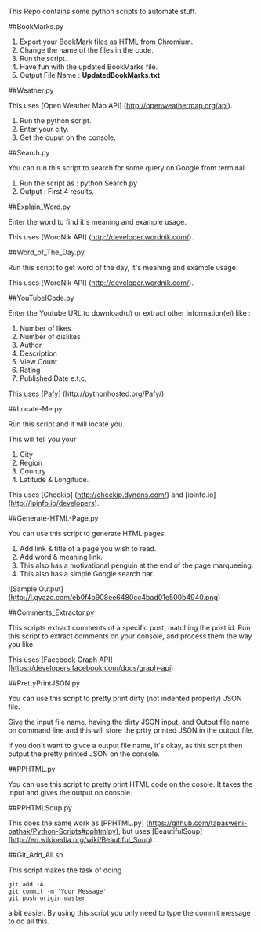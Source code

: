 This Repo contains some python scripts to automate stuff.

##BookMarks.py

1. Export your BookMark files as HTML from Chromium. 
2. Change the name of the files in the code. 
3. Run the script.
4. Have fun with the updated BookMarks file. 
5. Output File Name : **UpdatedBookMarks.txt**

##Weather.py

This uses [Open Weather Map API] (http://openweathermap.org/api).

1. Run the python script.
2. Enter your city.
3. Get the ouput on the console.

##Search.py

You can run this script to search for some query on Google from terminal.

1. Run the script as : python Search.py
2. Output : First 4 results.

##Explain_Word.py

Enter the word to find it's meaning and example usage.

This uses [WordNik API] (http://developer.wordnik.com/).

##Word_of_The_Day.py

Run this script to get word of the day, it's meaning and example usage.

This uses [WordNik API] (http://developer.wordnik.com/).

##YouTubeICode.py

Enter the Youtube URL to download(d) or extract other information(ei) like :

1. Number of likes
2. Number of dislikes
3. Author
4. Description
5. View Count
6. Rating 
7. Published Date e.t.c,

This uses [Pafy] (http://pythonhosted.org/Pafy/).

##Locate-Me.py

Run this script and it will locate you. 

This will tell you your 

1. City
2. Region
3. Country
4. Latitude & Longitude.

This uses [Checkip] (http://checkip.dyndns.com/) and [ipinfo.io] (http://ipinfo.io/developers).

##Generate-HTML-Page.py

You can use this script to generate HTML pages. 

1. Add link & title of a page you wish to read.
2. Add word & meaning link.
3. This also has a motivational penguin at the end of the page marqueeing.
4. This also has a simple Google search bar.

![Sample Output] (http://i.gyazo.com/eb0f4b908ee6480cc4bad01e500b4940.png)

##Comments_Extractor.py

This scripts extract comments of a specific post, matching the post id.
Run this script to extract comments on your console, and process them the way you like.

This uses [Facebook Graph API] (https://developers.facebook.com/docs/graph-api)

##PrettyPrintJSON.py

You can use this script to pretty print dirty (not indented properly) JSON file.

Give the input file name, having the dirty JSON input, and Output file name on command line and this will store the prtty printed JSON in the output file.

If you don't want to givce a output file name, it's okay, as this script then output the pretty printed JSON on the console.

##PPHTML.py

You can use this script to pretty print HTML code on the cosole. It takes the input and gives the output on console.

##PPHTMLSoup.py

This does the same work as [PPHTML.py] (https://github.com/tapasweni-pathak/Python-Scripts#pphtmlpy), but uses [BeautifulSoup] (http://en.wikipedia.org/wiki/Beautiful_Soup).

##Git_Add_All.sh

This script makes the task of doing

```
git add -A
git commit -m 'Your Message'
git push origin master

```
a bit easier. By using this script you only need to type the commit message to do all this.


